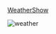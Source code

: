 [WeatherShow]([https://www.google.com](https://musical-palmier-87e093.netlify.app/))

![weather](https://user-images.githubusercontent.com/72757578/208306415-355ccfc6-8f5d-4ba5-a951-962e4f2f45e0.png)
